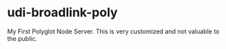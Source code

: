 # udi-broadlink-poly
My First Polyglot Node Server.
This is very customized and not valuable to the public. 

